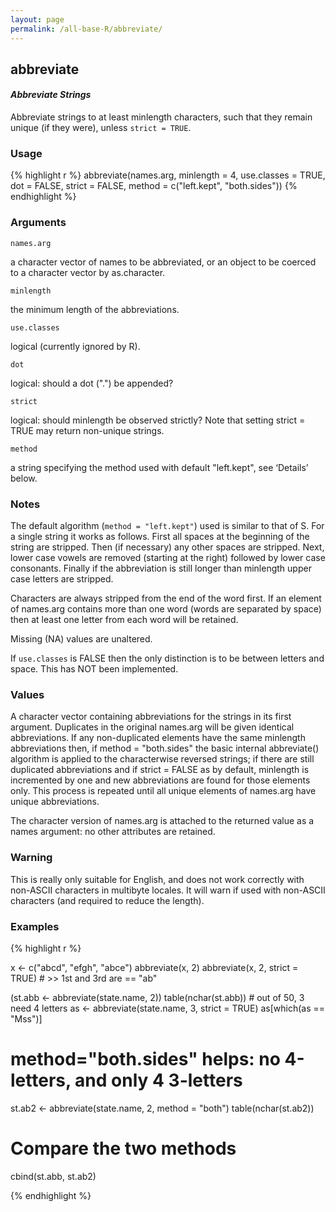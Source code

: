 ```yaml
---
layout: page
permalink: /all-base-R/abbreviate/
---
```


## __abbreviate__

#### _Abbreviate Strings_

Abbreviate strings to at least minlength characters, such that they remain unique (if they were), unless `strict = TRUE`.

### Usage

{% highlight r %}
abbreviate(names.arg, minlength = 4, use.classes = TRUE,
           dot = FALSE, strict = FALSE,
           method = c("left.kept", "both.sides"))
{% endhighlight %}

### Arguments

`names.arg`

a character vector of names to be abbreviated, or an object to be coerced to a character vector by as.character.

`minlength`

the minimum length of the abbreviations.

`use.classes`

logical (currently ignored by R).

`dot`

logical: should a dot (".") be appended?

`strict`

logical: should minlength be observed strictly? Note that setting strict = TRUE may return non-unique strings.

`method`

a string specifying the method used with default "left.kept", see ‘Details’ below.

### Notes

The default algorithm (`method = "left.kept"`) used is similar to that of S. For a single string it works as follows. First all spaces at the beginning of the string are stripped. Then (if necessary) any other spaces are stripped. Next, lower case vowels are removed (starting at the right) followed by lower case consonants. Finally if the abbreviation is still longer than minlength upper case letters are stripped.

Characters are always stripped from the end of the word first. If an element of names.arg contains more than one word (words are separated by space) then at least one letter from each word will be retained.

Missing (NA) values are unaltered.

If `use.classes` is FALSE then the only distinction is to be between letters and space. This has NOT been implemented.

### Values

A character vector containing abbreviations for the strings in its first argument. Duplicates in the original names.arg will be given identical abbreviations. If any non-duplicated elements have the same minlength abbreviations then, if method =   "both.sides" the basic internal abbreviate() algorithm is applied to the characterwise reversed strings; if there are still duplicated abbreviations and if strict = FALSE as by default, minlength is incremented by one and new abbreviations are found for those elements only. This process is repeated until all unique elements of names.arg have unique abbreviations.

The character version of names.arg is attached to the returned value as a names argument: no other attributes are retained.

### Warning

This is really only suitable for English, and does not work correctly with non-ASCII characters in multibyte locales. It will warn if used with non-ASCII characters (and required to reduce the length).

### Examples

{% highlight r %}

x <- c("abcd", "efgh", "abce")
abbreviate(x, 2)
abbreviate(x, 2, strict = TRUE) # >> 1st and 3rd are == "ab"
 
(st.abb <- abbreviate(state.name, 2))
table(nchar(st.abb)) # out of 50, 3 need 4 letters
as <- abbreviate(state.name, 3, strict = TRUE)
as[which(as == "Mss")]
 
# method="both.sides" helps: no 4-letters, and only 4 3-letters
st.ab2 <- abbreviate(state.name, 2, method = "both")
table(nchar(st.ab2))

# Compare the two methods
cbind(st.abb, st.ab2)

{% endhighlight %}
